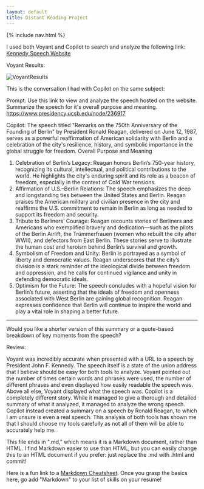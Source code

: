 ```yaml
---
layout: default
title: Distant Reading Project
---
```


{% include nav.html %}

I used both Voyant and Copilot to search and analyze the following link: [Kennedy Speech Website](https://www.presidency.ucsb.edu/documents/annual-message-the-congress-the-state-the-union-4)

Voyant Results:

![VoyantResults](VoyantScreenshot.png)

This is the conversation I had with Copilot on the same subject:

Prompt: Use this link to view and analyze the speech hosted on the website. Summarize the speech for it's overall purpose and meaning. https://www.presidency.ucsb.edu/node/236917

Copilot: The speech titled "Remarks on the 750th Anniversary of the Founding of Berlin" by President Ronald Reagan, delivered on June 12, 1987, serves as a powerful reaffirmation of American solidarity with Berlin and a celebration of the city's resilience, history, and symbolic importance in the global struggle for freedom.
Overall Purpose and Meaning
1. Celebration of Berlin’s Legacy: Reagan honors Berlin’s 750-year history, recognizing its cultural, intellectual, and political contributions to the world. He highlights the city's enduring spirit and its role as a beacon of freedom, especially in the context of Cold War tensions.
2. Affirmation of U.S.–Berlin Relations: The speech emphasizes the deep and longstanding ties between the United States and Berlin. Reagan praises the American military and civilian presence in the city and reaffirms the U.S. commitment to remain in Berlin as long as needed to support its freedom and security.
3. Tribute to Berliners’ Courage: Reagan recounts stories of Berliners and Americans who exemplified bravery and dedication—such as the pilots of the Berlin Airlift, the Trümmerfrauen (women who rebuilt the city after WWII), and defectors from East Berlin. These stories serve to illustrate the human cost and heroism behind Berlin’s survival and growth.
4. Symbolism of Freedom and Unity: Berlin is portrayed as a symbol of liberty and democratic values. Reagan underscores that the city’s division is a stark reminder of the ideological divide between freedom and oppression, and he calls for continued vigilance and unity in defending democratic ideals.
5. Optimism for the Future: The speech concludes with a hopeful vision for Berlin’s future, asserting that the ideals of freedom and openness associated with West Berlin are gaining global recognition. Reagan expresses confidence that Berlin will continue to inspire the world and play a vital role in shaping a better future.
________________________________________
Would you like a shorter version of this summary or a quote-based breakdown of key moments from the speech?

Review:

Voyant was incredibly accurate when presented with a URL to a speech by President John F. Kennedy. The speech itself is a state of the union address that I believe should be easy for both tools to analyze. Voyant pointed out the number of times certain words and phrases were used, the number of different phrases and even displayed how easily readable the speech was. Above all else, Voyant displayed what the speech was. Copilot is a completely different story. While it managed to give a thorough and detailed summary of what it analyzed, it managed to analyze the wrong speech. Copilot instead created a summary on a speech by Ronald Reagan, to which I am unsure is even a real speech. This analysis of both tools has shown me that I should choose my tools carefully as not all of them will be able to accurately help me.






This file ends in ".md," which means it is a Markdown document, rather than HTML. I find Markdown easier to use than HTML, but you can easily change this to an HTML document if you prefer: just replace the .md with .html and commit! 

Here is a fun link to a [Markdown Cheatsheet](https://www.markdownguide.org/cheat-sheet/). Once you grasp the basics here, go add "Markdown" to your list of skills on your resume!

